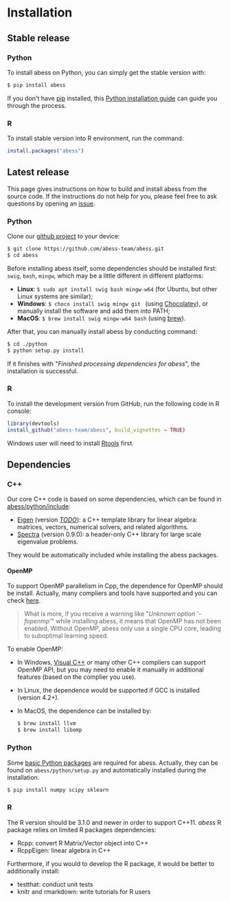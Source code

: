 # Installation

## Stable release

### Python
To install abess on Python, you can simply get the stable version with:

```bash
$ pip install abess
```

If you don't have [pip](https://pip.pypa.io) installed, this [Python installation guide](http://docs.python-guide.org/en/latest/starting/installation/) can guide
you through the process.

### R
To install stable version into R environment, run the command:

```R
install.packages("abess")
```

## Latest release

This page gives instructions on how to build and install abess from the source code. 
If the instructions do not help for you, please feel free to ask questions by opening an [issue](https://github.com/abess-team/abess/issues).

### Python 
Clone our [github project](https://github.com/abess-team/abess) to your device:

```bash
$ git clone https://github.com/abess-team/abess.git
$ cd abess
```

Before installing abess itself, some dependencies should be installed first: `swig`, `bash`, `mingw`, which may be a little different in different platforms:

- **Linux**: `$ sudo apt install swig bash mingw-w64` (for Ubuntu, but other Linux systems are similar);
- **Windows**: `$ choco install swig mingw git ` (using [Chocolatey](https://community.chocolatey.org/packages)), or manually install the software and add them into PATH;
- **MacOS**: `$ brew install swig mingw-w64 bash` (using [brew](https://brew.sh/)).

After that, you can manually install abess by conducting command:

```bash
$ cd ./python
$ python setup.py install
```

If it finishes with "*Finished processing dependencies for abess*", the installation is successful.

### R
To install the development version from GitHub, run the following code in R console:

```r
library(devtools)
install_github("abess-team/abess", build_vignettes = TRUE)
```

Windows user will need to install [Rtools](https://cran.r-project.org/bin/windows/Rtools/) first.

## Dependencies

### C++

Our core C++ code is based on some dependencies, which can be found in [abess/python/include](https://github.com/abess-team/abess/tree/master/python/include):

- [Eigen]() (version *<u>TODO</u>*):
    a C++ template library for linear algebra: matrices, vectors, numerical solvers, and related algorithms.
- [Spectra](https://github.com/yixuan/spectra/releases/tag/v0.9.0) (version 0.9.0):
    a header-only C++ library for large scale eigenvalue problems.

They would be automatically included while installing the abess packages.

#### OpenMP

To support OpenMP parallelism in Cpp, the dependence for OpenMP should be install. Actually, many compliers and tools have supported and you can check [here](https://www.openmp.org/resources/openmp-compilers-tools/#compilers). 

> What is more, if you receive a warning like "*Unknown option '-fopenmp'*" while installing abess, it means that OpenMP has not been enabled. Without OpenMP, abess only use a single CPU core, leading to suboptimal learning speed.

To enable OpenMP:

- In Windows, [Visual C++](https://visualstudio.microsoft.com/visual-cpp-build-tools/) or many other C++ compliers can support OpenMP API, but you may need to enable it manually in additional features (based on the complier you use).
- In Linux, the dependence would be supported if GCC is installed (version 4.2+).
- In MacOS, the dependence can be installed by:       

    ```bash
    $ brew install llvm
    $ brew install libomp
    ```

### Python

Some [basic Python packages](https://github.com/abess-team/abess/blob/master/python/setup.py#:~:text=install_requires%3D%5B,%5D%2C) are required for abess. Actually, they can be found on 
`abess/python/setup.py` and automatically installed during the installation.

```bash
$ pip install numpy scipy sklearn
```

### R

The R version should be 3.1.0 and newer in order to support C++11. 
*abess* R package relies on limited R packages dependencies:

- Rcpp: convert R Matrix/Vector object into C++ 
- RcppEigen: linear algebra in C++

Furthermore, if you would to develop the R package, it would be better to additionally install:

- testthat: conduct unit tests
- knitr and rmarkdown: write tutorials for R users

